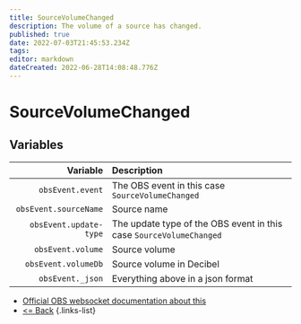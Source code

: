 ```yaml
---
title: SourceVolumeChanged
description: The volume of a source has changed.
published: true
date: 2022-07-03T21:45:53.234Z
tags: 
editor: markdown
dateCreated: 2022-06-28T14:08:48.776Z
---
```


# SourceVolumeChanged

## Variables

| Variable | Description |
|---------:|:------------|
| `obsEvent.event` | The OBS event in this case `SourceVolumeChanged`
| `obsEvent.sourceName` | Source name
| `obsEvent.update-type` | The update type of the OBS event in this case `SourceVolumeChanged`
| `obsEvent.volume` | Source volume
| `obsEvent.volumeDb` | Source volume in Decibel
| `obsEvent._json` | Everything above in a json format

* [Official OBS websocket documentation about this](https://github.com/obsproject/obs-websocket/blob/4.x-current/docs/generated/protocol.md#sourcevolumechanged)
* [<= Back](/en/Broadcasters/OBS/)
{.links-list}